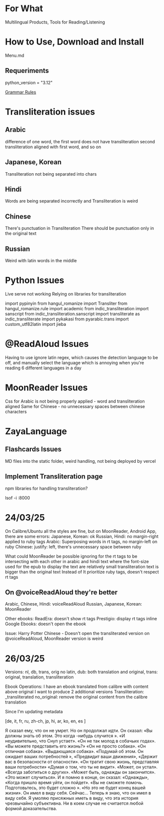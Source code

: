 # For What

Multilingual Products, Tools for Reading/Listening

# How to Use, Download and Install

Menu.md

## Requeriments

python_version = "3.12"

[Grammar Rules](https://github.com/zayabarrini/zayas-grammar-db)

# Transliteration issues

## Arabic

difference of one word, the first word does not have transliteration
second transliteration aligned with first word, and so on

## Japanese, Korean

Transliteration not being separated into chars

## Hindi

Words are being separated incorrectly and Transliteration is weird

## Chinese

There's punctuation in Transliteration
There should be punctuation only in the original text

## Russian

Weird with latin words in the middle

# Python Issues

Live serve not working
Relying on libraries for transliteration

import pypinyin
from hangul_romanize import Transliter
from hangul_romanize.rule import academic
from indic_transliteration import sanscript
from indic_transliteration.sanscript import transliterate as indic_transliterate
import pykakasi
from pyarabic.trans import custom_utf82latin
import jieba

# @ReadAloud Issues

Having to use ignore latin regex, which causes the detection language to be off, and manually select the language
which is annoying when you're reading 6 different languages in a day

# MoonReader Issues

Css for Arabic is not being properly applied - word and transliteration aligned
Same for Chinese - no unnecessary spaces between chinese characters

# ZayaLanguage

## Flashcards Issues

MD files into the static folder, weird handling, not being deployed by vercel

## Implement Transliteration page

npm libraries for handling transliteration?

lsof -i :8000

# 24/03/25

On Calibre/Ubuntu all the styles are fine, but on MoonReader, Android App, there are some errors:
Japanese, Korean: ok
Russian, Hindi: no margin-right applied to ruby tags
Arabic: Superposing words in rt tags, no margin-left on ruby
Chinese: justify: left, there's unnecessary space between ruby

What could MoonReader be possible ignoring for the rt tags to be intersecting with each other in arabic and hindi text where the font-size used for the epub to display the text are relatively small
transliteration text is bigger than the original text
Instead of
It prioritize ruby tags, doesn't respect rt tags

## On @voiceReadAloud they're better

Arabic, Chinese, Hindi: voiceReadAloud
Russian, Japanese, Korean: MoonReader

Other ebooks:
ReadEra: doesn't show rt tags
Prestigio: display rt tags inline
Google Ebooks: doesn't open the ebook

Issue: Harry Potter Chinese - Doesn't open the transliterated version on @voiceReadAloud, MoonReader version is weird

# 26/03/25

Versions: nl, db, trans, orig
no latin, dub: both translation and original, trans: original, translation, transliteration

Ebook Operations:
I have an ebook translated from calibre with content above original
I want to produce 2 additional versions
Transliteration: \_transliterated
no_original: remove the original content from the calibre translation

Since I'm updating metadata

[de, it, fr, ru, zh-ch, jp, hi, ar, ko, en, es ]

Я сказал ему, что он не умрет.
Но он продолжал идти.
Он сказал: «Вы должны знать об этом.
Это когда -нибудь случится ».
«И неудивительно, что Снуп устает».
«Он не так молод в собачьих годах».
«Вы можете представить его жизнь?»
«Он не просто собака».
«Он отличная собака».
«Выдающаяся собака».
«Подумай об этом.
Он ожидает ваших потребностей »,
«Предвидит ваши движения»,
«Держит вас в безопасности от опасности».
«Он тратит свою жизнь, представляя ваши потребности»
«Думая о том, что ты не видит».
«Может, он устал».
«Всегда заботиться о других».
«Может быть, однажды он закончится».
«Это может случиться».
И я помню в конце, он сказал: «Однажды»,
«Когда пришло время уйти, он пойдет».
«Вы не сможете помочь.
Подготовьтесь, это будет сложно ».
«Но это не будет конец вашей жизни».
Он имел в виду себя.
Сейчас…
Теперь я знаю, что он имел в виду себя.
Я умоляю присяжных иметь в виду, что эта история чрезвычайно субъективна.
Ни в коем случае не считается любой формой доказательства.
